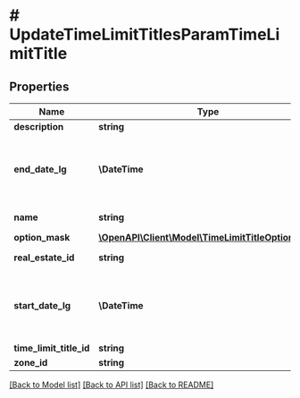 # # UpdateTimeLimitTitlesParamTimeLimitTitle

## Properties

Name | Type | Description | Notes
------------ | ------------- | ------------- | -------------
**description** | **string** | Description | [optional]
**end_date_lg** | **\DateTime** | Time limit&#39;s end date in locking system&#39;s time. Can be null. | [optional]
**name** | **string** | Time limit title&#39;s name | [optional]
**option_mask** | [**\OpenAPI\Client\Model\TimeLimitTitleOptionMask**](TimeLimitTitleOptionMask.md) |  | [optional]
**real_estate_id** | **string** | Real Estate ID | [optional]
**start_date_lg** | **\DateTime** | Time limit&#39;s start date in locking system&#39;s time. Can be null. | [optional]
**time_limit_title_id** | **string** | ID | [optional]
**zone_id** | **string** | Zone ID | [optional]

[[Back to Model list]](../../README.md#models) [[Back to API list]](../../README.md#endpoints) [[Back to README]](../../README.md)
